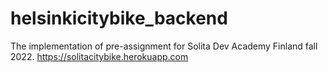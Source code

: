 # helsinkicitybike_backend
The implementation of pre-assignment for Solita Dev Academy Finland fall 2022.
https://solitacitybike.herokuapp.com
